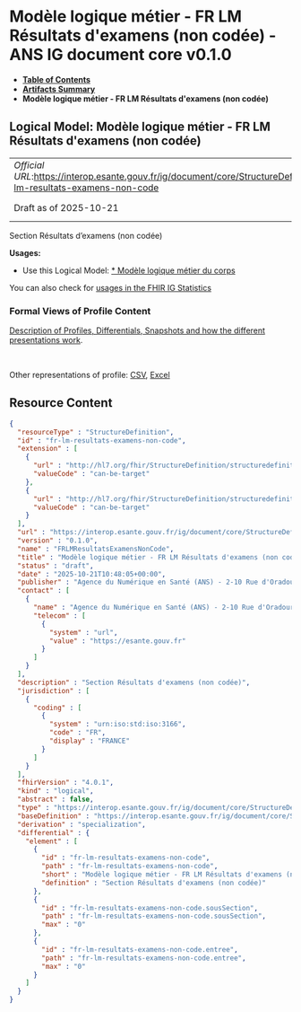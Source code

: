 # Modèle logique métier - FR LM Résultats d'examens (non codée) - ANS IG document core v0.1.0

* [**Table of Contents**](toc.md)
* [**Artifacts Summary**](artifacts.md)
* **Modèle logique métier - FR LM Résultats d'examens (non codée)**

## Logical Model: Modèle logique métier - FR LM Résultats d'examens (non codée) 

| | |
| :--- | :--- |
| *Official URL*:https://interop.esante.gouv.fr/ig/document/core/StructureDefinition/fr-lm-resultats-examens-non-code | *Version*:0.1.0 |
| Draft as of 2025-10-21 | *Computable Name*:FRLMResultatsExamensNonCode |

 
Section Résultats d’examens (non codée) 

**Usages:**

* Use this Logical Model: [* Modèle logique métier du corps](StructureDefinition-fr-lm-corps-document.md)

You can also check for [usages in the FHIR IG Statistics](https://packages2.fhir.org/xig/ans.document.fr.core|current/StructureDefinition/fr-lm-resultats-examens-non-code)

### Formal Views of Profile Content

 [Description of Profiles, Differentials, Snapshots and how the different presentations work](http://build.fhir.org/ig/FHIR/ig-guidance/readingIgs.html#structure-definitions). 

 

Other representations of profile: [CSV](StructureDefinition-fr-lm-resultats-examens-non-code.csv), [Excel](StructureDefinition-fr-lm-resultats-examens-non-code.xlsx) 



## Resource Content

```json
{
  "resourceType" : "StructureDefinition",
  "id" : "fr-lm-resultats-examens-non-code",
  "extension" : [
    {
      "url" : "http://hl7.org/fhir/StructureDefinition/structuredefinition-type-characteristics",
      "valueCode" : "can-be-target"
    },
    {
      "url" : "http://hl7.org/fhir/StructureDefinition/structuredefinition-type-characteristics",
      "valueCode" : "can-be-target"
    }
  ],
  "url" : "https://interop.esante.gouv.fr/ig/document/core/StructureDefinition/fr-lm-resultats-examens-non-code",
  "version" : "0.1.0",
  "name" : "FRLMResultatsExamensNonCode",
  "title" : "Modèle logique métier - FR LM Résultats d'examens (non codée)",
  "status" : "draft",
  "date" : "2025-10-21T10:48:05+00:00",
  "publisher" : "Agence du Numérique en Santé (ANS) - 2-10 Rue d'Oradour-sur-Glane, 75015 Paris",
  "contact" : [
    {
      "name" : "Agence du Numérique en Santé (ANS) - 2-10 Rue d'Oradour-sur-Glane, 75015 Paris",
      "telecom" : [
        {
          "system" : "url",
          "value" : "https://esante.gouv.fr"
        }
      ]
    }
  ],
  "description" : "Section Résultats d'examens (non codée)",
  "jurisdiction" : [
    {
      "coding" : [
        {
          "system" : "urn:iso:std:iso:3166",
          "code" : "FR",
          "display" : "FRANCE"
        }
      ]
    }
  ],
  "fhirVersion" : "4.0.1",
  "kind" : "logical",
  "abstract" : false,
  "type" : "https://interop.esante.gouv.fr/ig/document/core/StructureDefinition/fr-lm-resultats-examens-non-code",
  "baseDefinition" : "https://interop.esante.gouv.fr/ig/document/core/StructureDefinition/fr-lm-section",
  "derivation" : "specialization",
  "differential" : {
    "element" : [
      {
        "id" : "fr-lm-resultats-examens-non-code",
        "path" : "fr-lm-resultats-examens-non-code",
        "short" : "Modèle logique métier - FR LM Résultats d'examens (non codée)",
        "definition" : "Section Résultats d'examens (non codée)"
      },
      {
        "id" : "fr-lm-resultats-examens-non-code.sousSection",
        "path" : "fr-lm-resultats-examens-non-code.sousSection",
        "max" : "0"
      },
      {
        "id" : "fr-lm-resultats-examens-non-code.entree",
        "path" : "fr-lm-resultats-examens-non-code.entree",
        "max" : "0"
      }
    ]
  }
}

```
